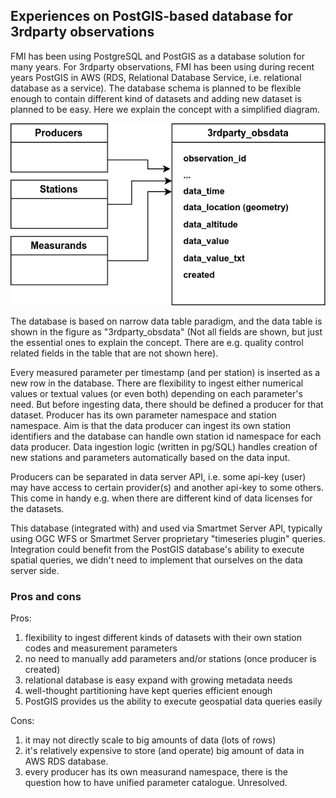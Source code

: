 ## Experiences on PostGIS-based database for 3rdparty observations

FMI has been using PostgreSQL and PostGIS as a database solution for many years. For 3rdparty observations, FMI has been using during recent years PostGIS in AWS (RDS, Relational Database Service, i.e. relational database as a service). The database schema is planned to be flexible enough to contain different kind of datasets and adding new dataset is planned to be easy. Here we explain the concept with a simplified diagram.

![simplified digram](./3rdparty-postgis-FMI-simplified.drawio.png) 

The database is based on narrow data table paradigm, and the data table is shown in the figure as "3rdparty_obsdata" (Not all fields are shown, but just the essential ones to explain the concept. There are e.g. quality control related fields in the table that are not shown here).

Every measured parameter per timestamp (and per station) is inserted as a new row in the database. There are flexibility to ingest either numerical values or textual values (or even both) depending on each parameter's need. But before ingesting data, there should be defined a producer for that dataset. Producer has its own parameter namespace and station namespace. Aim is that the data producer can ingest its own station identifiers and the database can handle own station id namespace for each data producer. Data ingestion logic (written in pg/SQL) handles creation of new stations and parameters automatically based on the data input.

Producers can be separated in data server API, i.e. some api-key (user) may have access to certain provider(s) and another api-key to some others. This come in handy e.g. when there are different kind of data licenses for the datasets.

This database (integrated with) and used via Smartmet Server API, typically using OGC WFS or Smartmet Server proprietary "timeseries plugin" queries. Integration could benefit from the PostGIS database's ability to execute spatial queries, we didn't need to implement that ourselves on the data server side.

### Pros and cons

Pros: 

1. flexibility to ingest different kinds of datasets with their own station codes and measurement parameters
2. no need to manually add parameters and/or stations (once producer is created)
3. relational database is easy expand with growing metadata needs
4. well-thought partitioning have kept queries efficient enough
5. PostGIS provides us the ability to execute geospatial data queries easily

Cons:

1. it may not directly scale to big amounts of data (lots of rows)
2. it's relatively expensive to store (and operate) big amount of data in AWS RDS database.
3. every producer has its own measurand namespace, there is the question how to have unified parameter catalogue. Unresolved.
